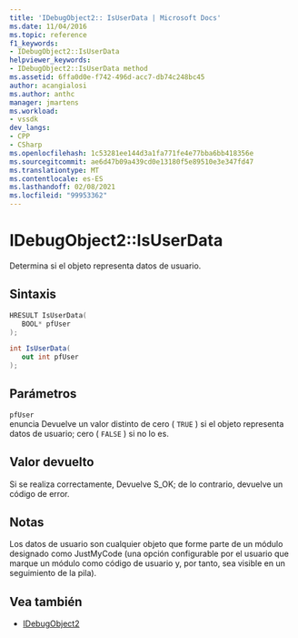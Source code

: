 ```yaml
---
title: 'IDebugObject2:: IsUserData | Microsoft Docs'
ms.date: 11/04/2016
ms.topic: reference
f1_keywords:
- IDebugObject2::IsUserData
helpviewer_keywords:
- IDebugObject2::IsUserData method
ms.assetid: 6ffa0d0e-f742-496d-acc7-db74c248bc45
author: acangialosi
ms.author: anthc
manager: jmartens
ms.workload:
- vssdk
dev_langs:
- CPP
- CSharp
ms.openlocfilehash: 1c53281ee144d3a1fa771fe4e77bba6bb418356e
ms.sourcegitcommit: ae6d47b09a439cd0e13180f5e89510e3e347fd47
ms.translationtype: MT
ms.contentlocale: es-ES
ms.lasthandoff: 02/08/2021
ms.locfileid: "99953362"
---
```

# <a name="idebugobject2isuserdata"></a>IDebugObject2::IsUserData
Determina si el objeto representa datos de usuario.

## <a name="syntax"></a>Sintaxis

```cpp
HRESULT IsUserData(
   BOOL* pfUser
);
```

```csharp
int IsUserData(
   out int pfUser
);
```

## <a name="parameters"></a>Parámetros
`pfUser`\
enuncia Devuelve un valor distinto de cero ( `TRUE` ) si el objeto representa datos de usuario; cero ( `FALSE` ) si no lo es.

## <a name="return-value"></a>Valor devuelto
 Si se realiza correctamente, Devuelve S_OK; de lo contrario, devuelve un código de error.

## <a name="remarks"></a>Notas
 Los datos de usuario son cualquier objeto que forme parte de un módulo designado como JustMyCode (una opción configurable por el usuario que marque un módulo como código de usuario y, por tanto, sea visible en un seguimiento de la pila).

## <a name="see-also"></a>Vea también
- [IDebugObject2](../../../extensibility/debugger/reference/idebugobject2.md)
